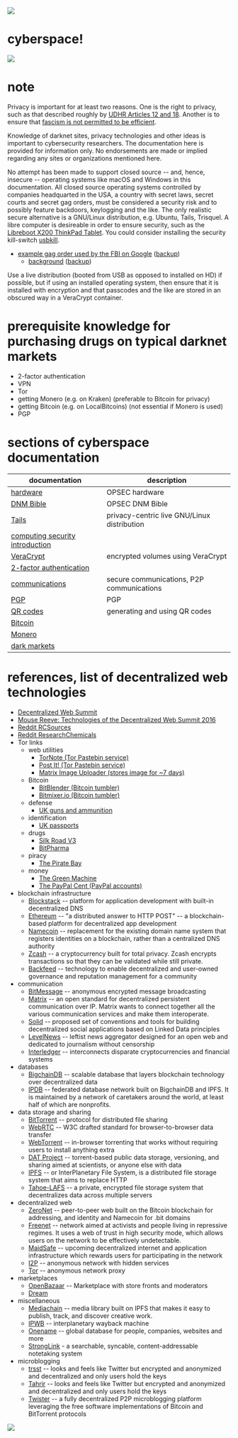 [![](media/project_dark_home.png)](documentation.md)

# cyberspace!

![](media/poster_DARKNET_1ae75c38-926e-4e51-a4ab-cad34ad3348d_1024x1024.jpg)

# note

Privacy is important for at least two reasons. One is the right to privacy, such as that described roughly by [UDHR Articles 12 and 18](https://www.un.org/en/universal-declaration-human-rights). Another is to ensure that [fascism is not permitted to be efficient](https://www.ted.com/talks/yuval_noah_harari_why_fascism_is_so_tempting_and_how_your_data_could_power_it).

Knowledge of darknet sites, privacy technologies and other ideas is important to cybersecurity researchers. The documentation here is provided for information only. No endorsements are made or implied regarding any sites or organizations mentioned here.

No attempt has been made to support closed source -- and, hence, insecure -- operating systems like macOS and Windows in this documentation. All closed source operating systems controlled by companies headquarted in the USA, a country with secret laws, secret courts and secret gag orders, must be considered a security risk and to possibly feature backdoors, keylogging and the like. The only realistic secure alternative is a GNU/Linux distribution, e.g. Ubuntu, Tails, Trisquel. A libre computer is desireable in order to ensure security, such as the [Libreboot X200 ThinkPad Tablet](https://minifree.org/product/libreboot-x200-tablet). You could consider installing the security kill-switch [usbkill](https://github.com/hephaest0s/usbkill).

- [example gag order used by the FBI on Google](https://assets.documentcloud.org/documents/4756552/Gag-Order-on-Google-Re-Android-Search-Warrant.pdf) ([backup](cyberspace/Gag-Order-on-Google-Re-Android-Search-Warrant.pdf))
    - [background](https://www.forbes.com/sites/thomasbrewster/2018/08/15/to-catch-a-robber-the-fbi-attempted-an-unprecendeted-grab-for-google-location-data) ([backup](cyberspace/2018-08-15_To_Catch_A_Robber_The_FBI_Attempted_An_Unprecedented_Grab_For_Google_Location_Data.pdf))

Use a live distribution (booted from USB as opposed to installed on HD) if possible, but if using an installed operating system, then ensure that it is installed with encryption and that passcodes and the like are stored in an obscured way in a VeraCrypt container.

# prerequisite knowledge for purchasing drugs on typical darknet markets

- 2-factor authentication
- VPN
- Tor
- getting Monero (e.g. on Kraken) (preferable to Bitcoin for privacy)
- getting Bitcoin (e.g. on LocalBitcoins) (not essential if Monero is used)
- PGP

# sections of cyberspace documentation

|**documentation**                                                      |**description**                            |
|-----------------------------------------------------------------------|-------------------------------------------|
|[hardware](hardware.md)                                                |OPSEC hardware                             |
|[DNM Bible](DNM_Bible.md)                                              |OPSEC DNM Bible                            |
|[Tails](Tails.md)                                                      |privacy-centric live GNU/Linux distribution|
|[computing security introduction](computing_security_introduction.md)  |                                           |
|[VeraCrypt](https://github.com/wdbm/resources_VeraCrypt)               |encrypted volumes using VeraCrypt          |
|[2-factor authentication](2fa.md)                                      |                                           |
|[communications](communications.md)                                    |secure communications, P2P communications  |
|[PGP](PGP.md)                                                          |PGP                                        |
|[QR codes](QR.md)                                                      |generating and using QR codes              |
|[Bitcoin](Bitcoin.md)                                                  |                                           |
|[Monero](Monero.md)                                                    |                                           |
|[dark markets](dark_markets.md)                                        |                                           |

# references, list of decentralized web technologies

- [Decentralized Web Summit](http://www.decentralizedweb.net)
- [Mouse Reeve: Technologies of the Decentralized Web Summit 2016](https://blog.mousereeve.com/technologies-of-the-decentralized-web-summit)
- [Reddit RCSources](https://www.reddit.com/r/RCSources)
- [Reddit ResearchChemicals](https://www.reddit.com/r/researchchemicals)
- Tor links
    - web utilities
        - [TorNote (Tor Pastebin service)](http://pbixezpipydasmej.onion)
        - [Post It! (Tor Pastebin service)](http://postits4tga4cqts.onion)
        - [Matrix Image Uploader (stores image for ~7 days)](http://matrixtxri745dfw.onion)
    - Bitcoin
        - [BitBlender (Bitcoin tumbler)](bitblendnlwgkhsr.onion)
        - [Bitmixer.io (Bitcoin tumbler)](http://bitmixer3gwvbgzw.onion)
    - defense
        - [UK guns and ammunition](http://tuu66yxvrnn3of7l.onion)
    - identification
        - [UK passports](http://vfqnd6mieccqyiit.onion)
    - drugs
        - [Silk Road V3](http:/reloadxuwmn4gkbe.onion)
        - [BitPharma](http://s5q54hfww56ov2xc.onion)
    - piracy
        - [The Pirate Bay](jntlesnev5o7zysa.onion)
    - money
        - [The Green Machine](http://zzq7gpluliw6iq7l.onion)
        - [The PayPal Cent (PayPal accounts)](http://nare7pqnmnojs2pg.onion)
- blockchain infrastructure
    - [Blockstack](https://blockstack.org) -- platform for application development with built-in decentralized DNS
    - [Ethereum](https://ethereum.org) -- "a distributed answer to HTTP POST" -- a blockchain-based platform for decentralized app development
    - [Namecoin](https://namecoin.info) -- replacement for the existing domain name system that registers identities on a blockchain, rather than a centralized DNS authority
    - [Zcash](https://z.cash) -- a cryptocurrency built for total privacy. Zcash encrypts transactions so that they can be validated while still private.
    - [Backfeed](http://backfeed.cc) -- technology to enable decentralized and user-owned governance and reputation management for a community
- communication
    - [BitMessage](https://en.wikipedia.org/wiki/Bitmessage) -- anonymous encrypted message broadcasting
    - [Matrix](https://matrix.org) -- an open standard for decentralized persistent communication over IP. Matrix wants to connect together all the various communication services and make them interoperate.
    - [Solid](https://solid.mit.edu) -- proposed set of conventions and tools for building decentralized social applications based on Linked Data principles
    - [LevelNews](https://levelnews.org) -- leftist news aggregator designed for an open web and dedicated to journalism without censorship
    - [Interledger](https://interledger.org) -- interconnects disparate cryptocurrencies and financial systems
- databases
    - [BigchainDB](https://www.bigchaindb.com) -- scalable database that layers blockchain technology over decentralized data
    - [IPDB](https://ipdb.foundation) -- federated database network built on BigchainDB and IPFS. It is maintained by a network of caretakers around the world, at least half of which are nonprofits.
- data storage and sharing
    - [BitTorrent](https://en.wikipedia.org/wiki/BitTorrent) -- protocol for distributed file sharing
    - [WebRTC](https://en.wikipedia.org/wiki/WebRTC) -- W3C drafted standard for browser-to-browser data transfer
    - [WebTorrent](https://webtorrent.io) -- in-browser torrenting that works without requiring users to install anything extra
    - [DAT Project](http://dat-data.com) -- torrent-based public data storage, versioning, and sharing aimed at scientists, or anyone else with data
    - [IPFS](https://ipfs.io) -- or InterPlanetary File System, is a distributed file storage system that aims to replace HTTP
    - [Tahoe-LAFS](https://www.tahoe-lafs.org/trac/tahoe-lafs) -- a private, encrypted file storage system that decentralizes data across multiple servers
- decentralized web
    - [ZeroNet](https://zeronet.io) -- peer-to-peer web built on the Bitcoin blockchain for addressing, and identity and Namecoin for .bit domains
    - [Freenet](https://freenetproject.org) -- network aimed at activists and people living in repressive regimes. It uses a web of trust in high security mode, which allows users on the network to be effectively undetectable.
    - [MaidSafe](http://maidsafe.net) -- upcoming decentralized internet and application infrastructure which rewards users for participating in the network
    - [I2P](https://geti2p.net) -- anonymous network with hidden services
    - [Tor](https://www.torproject.org) -- anonymous network proxy
- marketplaces
    - [OpenBazaar](https://openbazaar.org) -- Marketplace with store fronts and moderators
    - [Dream](http://t3e6ly3uoif4zcw2.onion/?ai=1675)
- miscellaneous
    - [Mediachain](http://www.mediachain.io) --  media library built on IPFS that makes it easy to publish, track, and discover creative work.
    - [IPWB](https://github.com/oduwsdl/ipwb) -- interplanetary wayback machine
    - [Onename](https://onename.com) -- global database for people, companies, websites and more
    - [StrongLink](https://github.com/btrask/stronglink) - a searchable, syncable, content-addressable notetaking system
- microblogging
    - [trsst](http://www.trsst.com) -- looks and feels like Twitter but encrypted and anonymized and decentralized and only users hold the keys
    - [Tahrir](http://tahrirproject.org) -- looks and feels like Twitter but encrypted and anonymized and decentralized and only users hold the keys
    - [Twister](http://twister.net.co) -- a fully decentralized P2P microblogging platform leveraging the free software implementations of Bitcoin and BitTorrent protocols

![](media/LOG_OFF_DeerSi1XcAgkUC2.jpg)
